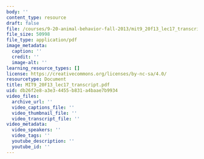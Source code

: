 ```yaml
---
body: ''
content_type: resource
draft: false
file: /courses/9-20-animal-behavior-fall-2013/mit9_20f13_lec17_transcript.pdf
file_size: 50998
file_type: application/pdf
image_metadata:
  caption: ''
  credit: ''
  image-alt: ''
learning_resource_types: []
license: https://creativecommons.org/licenses/by-nc-sa/4.0/
resourcetype: Document
title: MIT9_20F13_lec17_transcript.pdf
uid: db26f2e8-a3e3-4455-b831-a4baae7b9934
video_files:
  archive_url: ''
  video_captions_file: ''
  video_thumbnail_file: ''
  video_transcript_file: ''
video_metadata:
  video_speakers: ''
  video_tags: ''
  youtube_description: ''
  youtube_id: ''
---
```

